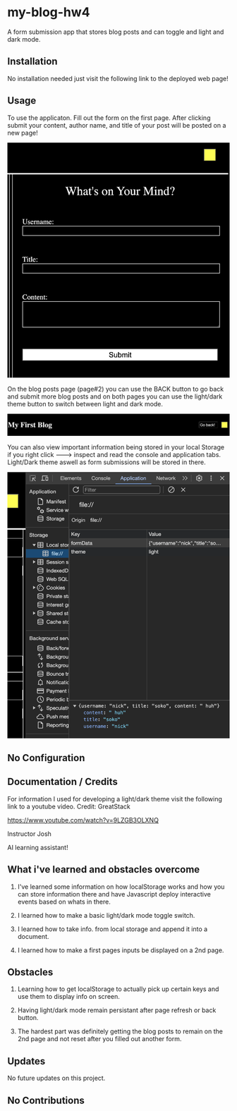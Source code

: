 # my-blog-hw4
A form submission app that stores blog posts and can toggle and light and dark mode. 

## Installation

No installation needed just visit the following link to the deployed web page!

<!-- TODO add link to deployed gitpage -->

## Usage

To use the applicaton. Fill out the form on the first page. After clicking submit your content, author name, and title of your post will be posted on a new page!

![form screenshot](assets/images/form.png)


On the blog posts page (page#2) you can use the BACK button to go back and submit more blog posts and on both pages you can use the light/dark theme button to switch between light and dark mode.

![back button](assets/images/gobackbutton.png)

You can also view important information being stored in your local Storage if you right click ---> inspect and read the console and application tabs. Light/Dark theme aswell as form submissions will be stored in there. 

![local storage screen](assets/images/localStorage.png)

## No Configuration

## Documentation / Credits

For information I used for developing a light/dark theme visit the following link to a youtube video. Credit: GreatStack

https://www.youtube.com/watch?v=9LZGB3OLXNQ

Instructor Josh

AI learning assistant!

## What i've learned and obstacles overcome

1. I've learned some information on how localStorage works and how you can store information there and have Javascript deploy interactive events based on whats in there.

2. I learned how to make a basic light/dark mode toggle switch. 

3. I learned how to take info. from local storage and append it into a document. 

4. I learned how to make a first pages inputs be displayed on a 2nd page.

## Obstacles

1. Learning how to get localStorage to actually pick up certain keys and use them to display info on screen.

2. Having light/dark mode remain persistant after page refresh or back button.

3. The hardest part was definitely getting the blog posts to remain on the 2nd page and not reset after you filled out another form. 

## Updates

No future updates on this project. 

## No Contributions

